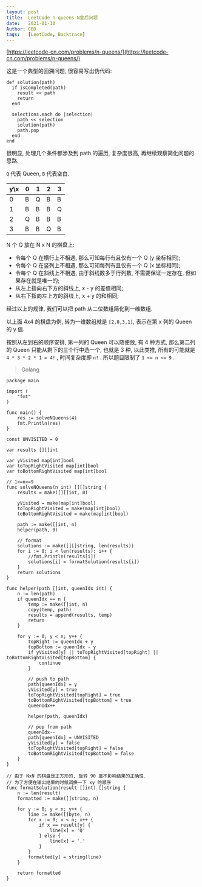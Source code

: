 ```yaml
---
layout: post
title:  LeetCode n-queens N皇后问题
date:   2021-01-10
Author: CBD
tags:   [LeetCode, Backtrace]
---
```


[https://leetcode-cn.com/problems/n-queens/](https://leetcode-cn.com/problems/n-queens/)

这是一个典型的回溯问题, 很容易写出伪代码:

```text
def solution(path)
  if isCompleted(path)
    result << path
    return
  end

  selections.each do |selection|
    path << selection
    solution(path)
    path.pop
  end
end
```

很明显, 处理几个条件都涉及到 path 的遍历, 复杂度很高, 再继续观察简化问题的思路.

`Q` 代表 Queen, `B` 代表空白.

|y\x|0|1|2|3|
|---|---|---|---|---|
|0|B|Q|B|B|
|1|B|B|B|Q|
|2|Q|B|B|B|
|3|B|B|Q|B|

N 个 Q 放在 N x N 的棋盘上:

* 令每个 Q 在横行上不相遇, 那么可知每行有且仅有一个 Q (y 坐标相同);
* 令每个 Q 在竖列上不相遇, 那么可知每列有且仅有一个 Q (x 坐标相同);
* 令每个 Q 在斜线上不相遇, 由于斜线数多于行列数, 不需要保证一定存在, 但如果存在就是唯一的;
* 从左上指向右下方的斜线上, x - y 的差值相同;
* 从右下指向左上方的斜线上, x + y 的和相同;

经过以上的规律, 我们可以把 path 从二位数组简化到一维数组.

以上面 4x4 的棋盘为例, 转为一维数组就是 `[2,0,3,1]`, 表示在第 x 列的 Queen 的 y 值.

按照从左到右的顺序安排, 第一列的 Queen 可以随便放, 有 4 种方式, 那么第二列的 Queen 只能从剩下的三个行中选一个, 也就是 3 种, 以此类推, 所有的可能就是 `4 * 3 * 2 * 1 = 4!` , 时间复杂度即 `n!` . 所以题目限制了 `1 <= n <= 9` .

> Golang

```golang
package main

import (
	"fmt"
)

func main() {
	res := solveNQueens(4)
	fmt.Println(res)
}

const UNVISITED = 0

var results [][]int

var yVisited map[int]bool
var toTopRightVisited map[int]bool
var toBottomRightVisited map[int]bool

// 1<=n<=9
func solveNQueens(n int) [][]string {
	results = make([][]int, 0)

	yVisited = make(map[int]bool)
	toTopRightVisited = make(map[int]bool)
	toBottomRightVisited = make(map[int]bool)

	path := make([]int, n)
	helper(path, 0)

	// format
	solutions := make([][]string, len(results))
	for i := 0; i < len(results); i++ {
		//fmt.Println(results[i])
		solutions[i] = formatSolution(results[i])
	}
	return solutions
}

func helper(path []int, queenIdx int) {
	n := len(path)
	if queenIdx == n {
		temp := make([]int, n)
		copy(temp, path)
		results = append(results, temp)
		return
	}

	for y := 0; y < n; y++ {
		topRight := queenIdx + y
		topBottom := queenIdx - y
		if yVisited[y] || toTopRightVisited[topRight] || toBottomRightVisited[topBottom] {
			continue
		}

		// push to path
		path[queenIdx] = y
		yVisited[y] = true
		toTopRightVisited[topRight] = true
		toBottomRightVisited[topBottom] = true
		queenIdx++

		helper(path, queenIdx)

		// pop from path
		queenIdx--
		path[queenIdx] = UNVISITED
		yVisited[y] = false
		toTopRightVisited[topRight] = false
		toBottomRightVisited[topBottom] = false
	}
}

// 由于 NxN 的棋盘是正方形的, 旋转 90 度不影响结果的正确性.
// 为了方便在输出结果的时候调换一下 xy 的顺序
func formatSolution(result []int) []string {
	n := len(result)
	formatted := make([]string, n)

	for y := 0; y < n; y++ {
		line := make([]byte, n)
		for x := 0; x < n; x++ {
			if x == result[y] {
				line[x] = 'Q'
			} else {
				line[x] = '.'
			}
		}
		formatted[y] = string(line)
	}

	return formatted
}

```
